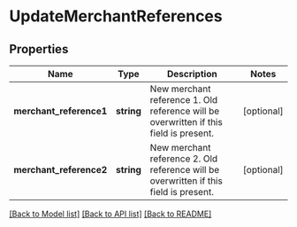 # UpdateMerchantReferences

## Properties
Name | Type | Description | Notes
------------ | ------------- | ------------- | -------------
**merchant_reference1** | **string** | New merchant reference 1. Old reference will be overwritten if this field is present. | [optional] 
**merchant_reference2** | **string** | New merchant reference 2. Old reference will be overwritten if this field is present. | [optional] 

[[Back to Model list]](../README.md#documentation-for-models) [[Back to API list]](../README.md#documentation-for-api-endpoints) [[Back to README]](../README.md)



